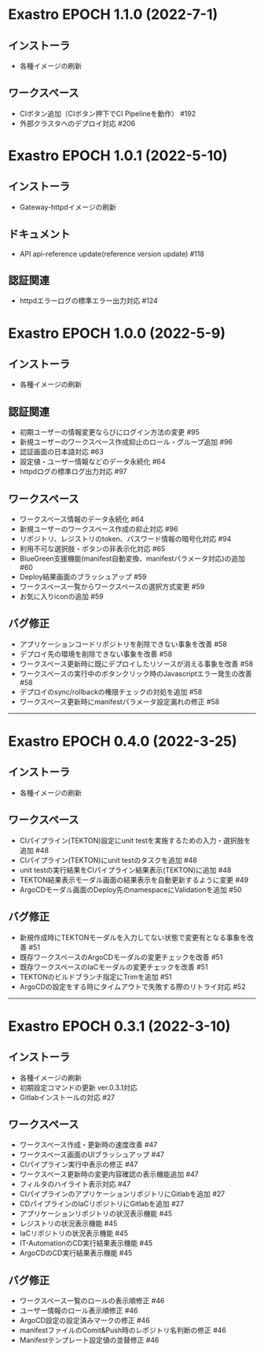 Exastro EPOCH 1.1.0 (2022-7-1)
==================================================

インストーラ
---------------
 * 各種イメージの刷新

ワークスペース
---------------
* CIボタン追加（CIボタン押下でCI Pipelineを動作） #192
* 外部クラスタへのデプロイ対応 #206


Exastro EPOCH 1.0.1 (2022-5-10)
==================================================

インストーラ
---------------
 * Gateway-httpdイメージの刷新

ドキュメント
---------------
* API api-reference update(reference version update) #118

認証関連
---------------
 * httpdエラーログの標準エラー出力対応 #124


Exastro EPOCH 1.0.0 (2022-5-9)
==================================================

インストーラ
---------------
 * 各種イメージの刷新

認証関連
---------------
 * 初期ユーザーの情報変更ならびにログイン方法の変更 #95
 * 新規ユーザーのワークスペース作成抑止のロール・グループ追加 #96
 * 認証画面の日本語対応 #63
 * 設定値・ユーザー情報などのデータ永続化 #64
 * httpdログの標準ログ出力対応 #97

ワークスペース
---------------
 * ワークスペース情報のデータ永続化 #64
 * 新規ユーザーのワークスペース作成の抑止対応 #96
 * リポジトリ、レジストリのtoken、パスワード情報の暗号化対応 #94
 * 利用不可な選択肢・ボタンの非表示化対応 #65
 * BlueGreen支援機能(manifest自動変換、manifestパラメータ対応)の追加 #60
 * Deploy結果画面のブラッシュアップ #59
 * ワークスペース一覧からワークスペースの選択方式変更 #59
 * お気に入りiconの追加 #59

バグ修正
---------------
 * アプリケーションコードリポジトリを削除できない事象を改善 #58
 * デプロイ先の環境を削除できない事象を改善 #58
 * ワークスペース更新時に既にデプロイしたリソースが消える事象を改善 #58
 * ワークスペースの実行中のボタンクリック時のJavascriptエラー発生の改善 #58
 * デプロイのsync/rollbackの権限チェックの対処を追加 #58
 * ワークスペース更新時にmanifestパラメータ設定漏れの修正 #58


*******************************************************************************************************

Exastro EPOCH 0.4.0 (2022-3-25)
==================================================

インストーラ
---------------
 * 各種イメージの刷新

ワークスペース
---------------
 * CIパイプライン(TEKTON)設定にunit testを実施するための入力・選択肢を追加 #48
 * CIパイプライン(TEKTON)にunit testのタスクを追加 #48
 * unit testの実行結果をCIパイプライン結果表示(TEKTON)に追加 #48
 * TEKTON結果表示モーダル画面の結果表示を自動更新するように変更 #49
 * ArgoCDモーダル画面のDeploy先のnamespaceにValidationを追加 #50

バグ修正
---------------
 * 新規作成時にTEKTONモーダルを入力してない状態で変更有となる事象を改善 #51
 * 既存ワークスペースのArgoCDモーダルの変更チェックを改善 #51
 * 既存ワークスペースのIaCモーダルの変更チェックを改善 #51
 * TEKTONのビルドブランチ指定にTrimを追加 #51
 * ArgoCDの設定をする時にタイムアウトで失敗する際のリトライ対応 #52

*******************************************************************************************************

Exastro EPOCH 0.3.1 (2022-3-10)
==================================================

インストーラ
---------------
 * 各種イメージの刷新
 * 初期設定コマンドの更新 ver.0.3.1対応
 * Gitlabインストールの対応 #27

ワークスペース
---------------
 * ワークスペース作成・更新時の速度改善 #47
 * ワークスペース画面のUIブラッシュアップ #47
 * CIパイプライン実行中表示の修正 #47
 * ワークスペース更新時の変更内容確認の表示機能追加 #47
 * フィルタのハイライト表示対応 #47
 * CIパイプラインのアプリケーションリポジトリにGitlabを追加 #27
 * CDパイプラインのIaCリポジトリにGitlabを追加 #27
 * アプリケーションリポジトリの状況表示機能 #45
 * レジストリの状況表示機能 #45
 * IaCリポジトリの状況表示機能 #45
 * IT-AutomationのCD実行結果表示機能 #45
 * ArgoCDのCD実行結果表示機能 #45

バグ修正
---------------
 * ワークスペース一覧のロールの表示順修正 #46
 * ユーザー情報のロール表示順修正 #46
 * ArgoCD設定の設定済みマークの修正 #46
 * manifestファイルのComit&Push時のレポジトリ名判断の修正 #46
 * Manifestテンプレート設定値の並替修正 #46
